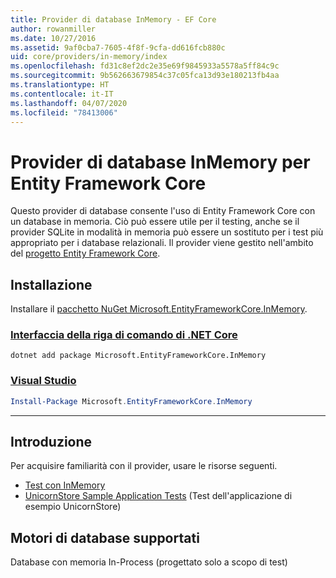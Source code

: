 ```yaml
---
title: Provider di database InMemory - EF Core
author: rowanmiller
ms.date: 10/27/2016
ms.assetid: 9af0cba7-7605-4f8f-9cfa-dd616fcb880c
uid: core/providers/in-memory/index
ms.openlocfilehash: fd31c8ef2dc2e35e69f9845933a5578a5ff84c9c
ms.sourcegitcommit: 9b562663679854c37c05fca13d93e180213fb4aa
ms.translationtype: HT
ms.contentlocale: it-IT
ms.lasthandoff: 04/07/2020
ms.locfileid: "78413006"
---
```

# <a name="ef-core-in-memory-database-provider"></a>Provider di database InMemory per Entity Framework Core

Questo provider di database consente l'uso di Entity Framework Core con un database in memoria. Ciò può essere utile per il testing, anche se il provider SQLite in modalità in memoria può essere un sostituto per i test più appropriato per i database relazionali. Il provider viene gestito nell'ambito del [progetto Entity Framework Core](https://github.com/aspnet/EntityFrameworkCore).

## <a name="install"></a>Installazione

Installare il [pacchetto NuGet Microsoft.EntityFrameworkCore.InMemory](https://www.nuget.org/packages/Microsoft.EntityFrameworkCore.InMemory/).

### <a name="net-core-cli"></a>[Interfaccia della riga di comando di .NET Core](#tab/dotnet-core-cli)

```dotnetcli
dotnet add package Microsoft.EntityFrameworkCore.InMemory
```

### <a name="visual-studio"></a>[Visual Studio](#tab/vs)

``` powershell
Install-Package Microsoft.EntityFrameworkCore.InMemory
```

***

## <a name="get-started"></a>Introduzione

Per acquisire familiarità con il provider, usare le risorse seguenti.

* [Test con InMemory](../../miscellaneous/testing/in-memory.md)
* [UnicornStore Sample Application Tests](https://github.com/rowanmiller/UnicornStore/blob/master/UnicornStore/src/UnicornStore.Tests/Controllers/ShippingControllerTests.cs) (Test dell'applicazione di esempio UnicornStore)

## <a name="supported-database-engines"></a>Motori di database supportati

Database con memoria In-Process (progettato solo a scopo di test)
